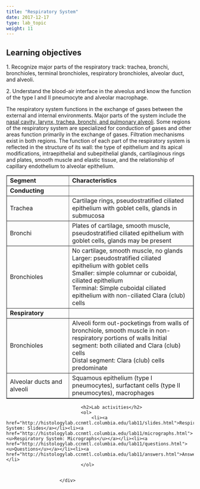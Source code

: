 ```yaml
---
title: "Respiratory System"
date: 2017-12-17
type: lab_topic
weight: 11
---
```

<div class="entrybody">
						<h2>Learning objectives</h2>

<p>1. Recognize major parts of the respiratory track: trachea, bronchi, bronchioles, terminal bronchioles, respiratory bronchioles, alveolar duct, and alveoli.</p>

<p>2. Understand the blood-air interface in the alveolus and know the function of the type I and II pneumocyte and alveolar macrophage.</p>

<p>The respiratory system functions in the exchange of gases between the external and internal environments.  Major parts of the system include the <u>nasal cavity, larynx, trachea, bronchi, and pulmonary alveoli</u>.  Some regions of the respiratory system are specialized for conduction of gases and other areas function primarily in the exchange of gases.  Filtration mechanisms exist in both regions.  The function of each part of the respiratory system is reflected in the structure of its wall: the type of epithelium and its apical modifications, intraepithelial and subepithelial glands, cartilaginous rings and plates, smooth muscle and elastic tissue, and the relationship of capillary endothelium to alveolar epithelium.</p>


<table width="90%" border="1" cellspacing="2">
  <tr>
    <td width="30%"><strong>Segment</strong></td>
    <td width="60%"><strong>Characteristics</strong></td>
  </tr>
  <tr>
    <td><strong>Conducting</strong></td>
    <td> </td>
  </tr>
  <tr>
    <td>Trachea</td>
    <td>Cartilage rings, pseudostratified ciliated epithelium with goblet cells, glands in submucosa</td>
  </tr>
  <tr>
    <td>Bronchi</td>
    <td>Plates of cartilage, smooth muscle, pseudostratified ciliated epithelium with goblet cells, glands may be present</td>
  </tr>
  <tr>
    <td>Bronchioles </td>
    <td>No cartilage, smooth muscle, no glands
Larger: pseudostratified ciliated epithelium with goblet cells<br>
Smaller: simple columnar or cuboidal, ciliated epithelium<br>
Terminal: Simple cuboidal ciliated epithelium with non-ciliated Clara (club) cells</td>
  </tr>
  <tr>
    <td><strong>Respiratory</strong></td>
    <td> </td>
  </tr>
  <tr>
    <td>Bronchioles</td>
    <td>Alveoli form out-pocketings from walls of bronchiole, smooth muscle in non-respiratory portions of walls
Initial segment: both ciliated and Clara (club) cells<br>
Distal segment: Clara (club) cells predominate</td>
  </tr>
  <tr>
    <td>Alveolar ducts and alveoli</td>
    <td>Squamous epithelium (type I pneumocytes), surfactant cells (type II pneumocytes), macrophages</td>
  </tr>
</table>
						
						
							
								
								<h2>Lab activities</h2>
								<ol>
									<li><a href="http://histologylab.ccnmtl.columbia.edu/lab11/slides.html">Respiratory System: Slides</a></li><li><a href="http://histologylab.ccnmtl.columbia.edu/lab11/micrographs.html"><u>Respiratory System: Micrographs</u></a></li><li><a href="http://histologylab.ccnmtl.columbia.edu/lab11/questions.html"><u>Questions</u></a></li><li><a href="http://histologylab.ccnmtl.columbia.edu/lab11/answers.html">Answers</a></li>
								</ol>
							
						
						</div>

